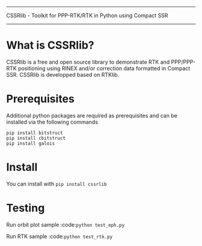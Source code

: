 *************************
CSSRlib - Toolkit for PPP-RTK/RTK in Python using Compact SSR
*************************

# What is CSSRlib? 
CSSRlib is a free and open source library to demonstrate RTK and PPP/PPP-RTK positioning 
using RINEX and/or correction data formatted in Compact SSR.
CSSRlib is developped based on RTKlib.

Prerequisites
=============
Additional python packages are required as prerequisites and can be installed via the following commands

```
pip install bitstruct
pip install cbitstruct
pip install galois
```

Install
=======
You can install with `pip install cssrlib`

Testing
=======

Run orbit plot sample :code:`python test_eph.py`

Run RTK sample :code:`python test_rtk.py`

